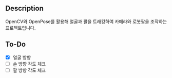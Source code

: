 ## Description
OpenCV와 OpenPose를 활용해 얼굴과 팔을 트래킹하여 카메라와 로봇팔을 조작하는 프로젝트입니다.

## To-Do
- [x] 얼굴 방향   
- [ ] 손 방향 각도 체크
- [ ] 팔 방향 각도 체크